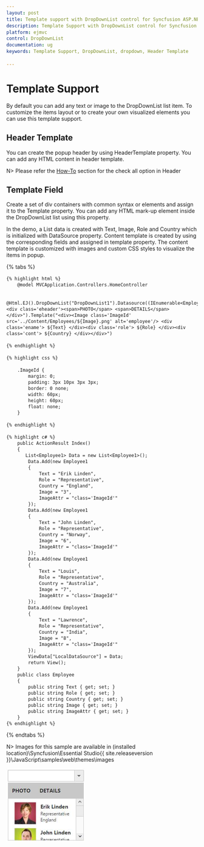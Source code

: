 ```yaml
---
layout: post
title: Template support with DropDownList control for Syncfusion ASP.NET MVC
description: Template Support with DropDownList control for Syncfusion ASP.NET MVC
platform: ejmvc
control: DropDownList
documentation: ug
keywords: Template Support, DropDownList, dropdown, Header Template

---
```


# Template Support

By default you can add any text or image to the DropDownList list item. To customize the items layout or to create your own visualized elements you can use this template support.

## Header Template

You can create the popup header by using HeaderTemplate property. You can add any HTML content in header template.

N> Please refer the [How-To](https://help.syncfusion.com/aspnetmvc/dropdownlist/howto#add-check-all-option-in-popup-list) section for the check all option in Header

## Template Field

Create a set of div containers with common syntax or elements and assign it to the Template property. You can add any HTML mark-up element inside the DropDownList list using this property.

In the demo, a List data is created with Text, Image, Role and Country which is initialized with DataSource property. Content template is created by using the corresponding fields and assigned in template property. The content template is customized with images and custom CSS styles to visualize the items in popup.

{% tabs %}

	{% highlight html %}
        @model MVCApplication.Controllers.HomeController
        
        @Html.EJ().DropDownList("DropDownList1").Datasource((IEnumerable<Employee1>)ViewData["LocalDataSource"]).HeaderTemplate("<div class='eheader'><span>PHOTO</span> <span>DETAILS</span></div>").Template("<div><Image class='ImageId' src='../Content/Employees/${Image}.png' alt='employee'/> <div class='ename'> ${Text} </div><div class='role'> ${Role} </div><div class='cont'> ${Country} </div></div>")
		
	{% endhighlight %}
    
    {% highlight css %}

    	.ImageId {
        	margin: 0;
        	padding: 3px 10px 3px 3px;
        	border: 0 none;
        	width: 60px;
        	height: 60px;
        	float: none;
    	}

    {% endhighlight %}
    
    {% highlight c# %}
        public ActionResult Index()
        {
           List<Employee1> Data = new List<Employee1>();
            Data.Add(new Employee1
            {
                Text = "Erik Linden",
                Role = "Representative",
                Country = "England",
                Image = "3",
                ImageAttr = "class='ImageId'"
            });
            Data.Add(new Employee1
            {
                Text = "John Linden",
                Role = "Representative",
                Country = "Norway",
                Image = "6",
                ImageAttr = "class='ImageId'"
            });
            Data.Add(new Employee1
            {
                Text = "Louis",
                Role = "Representative",
                Country = "Australia",
                Image = "7",
                ImageAttr = "class='ImageId'"
            });
            Data.Add(new Employee1
            {
                Text = "Lawrence",
                Role = "Representative",
                Country = "India",
                Image = "8",
                ImageAttr = "class='ImageId'"
            });
            ViewData["LocalDataSource"] = Data;
            return View();
        }
        public class Employee
        {
            public string Text { get; set; }
            public string Role { get; set; }
            public string Country { get; set; }
            public string Image { get; set; }
            public string ImageAttr { get; set; }
        }
    {% endhighlight %}
    
{% endtabs %}

N> Images for this sample are available in (installed location)\Syncfusion\Essential Studio\{{ site.releaseversion }}\JavaScript\samples\web\themes\images<br/>

![](TemplateSupport_images/TemplateSupport_img1.jpeg)

